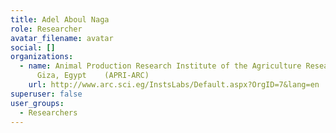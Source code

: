 ```yaml
---
title: Adel Aboul Naga
role: Researcher
avatar_filename: avatar
social: []
organizations:
  - name: Animal Production Research Institute of the Agriculture Research Center,
      Giza, Egypt    (APRI-ARC)
    url: http://www.arc.sci.eg/InstsLabs/Default.aspx?OrgID=7&lang=en
superuser: false
user_groups:
  - Researchers
---
```

